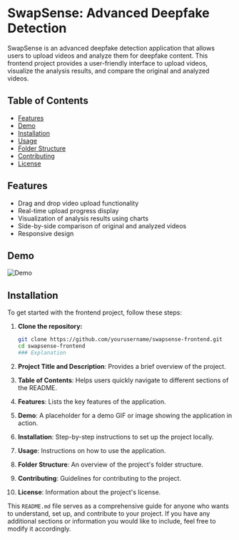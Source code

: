 # SwapSense: Advanced Deepfake Detection

SwapSense is an advanced deepfake detection application that allows users to upload videos and analyze them for deepfake content. This frontend project provides a user-friendly interface to upload videos, visualize the analysis results, and compare the original and analyzed videos.

## Table of Contents

- [Features](#features)
- [Demo](#demo)
- [Installation](#installation)
- [Usage](#usage)
- [Folder Structure](#folder-structure)
- [Contributing](#contributing)
- [License](#license)

## Features

- Drag and drop video upload functionality
- Real-time upload progress display
- Visualization of analysis results using charts
- Side-by-side comparison of original and analyzed videos
- Responsive design

## Demo

![Demo](path/to/demo.gif)

## Installation

To get started with the frontend project, follow these steps:

1. **Clone the repository:**

   ```sh
   git clone https://github.com/yourusername/swapsense-frontend.git
   cd swapsense-frontend
   ### Explanation

1. **Project Title and Description**: Provides a brief overview of the project.
2. **Table of Contents**: Helps users quickly navigate to different sections of the README.
3. **Features**: Lists the key features of the application.
4. **Demo**: A placeholder for a demo GIF or image showing the application in action.
5. **Installation**: Step-by-step instructions to set up the project locally.
6. **Usage**: Instructions on how to use the application.
7. **Folder Structure**: An overview of the project's folder structure.
8. **Contributing**: Guidelines for contributing to the project.
9. **License**: Information about the project's license.

This `README.md` file serves as a comprehensive guide for anyone who wants to understand, set up, and contribute to your project. If you have any additional sections or information you would like to include, feel free to modify it accordingly.
